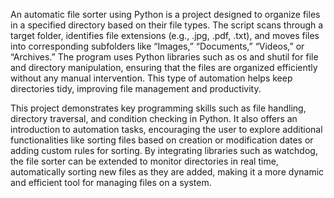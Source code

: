 An automatic file sorter using Python is a project designed to organize files in a specified directory based on their file types. The script scans through a target folder, identifies file extensions (e.g., .jpg, .pdf, .txt), and moves files into corresponding subfolders like “Images,” “Documents,” “Videos,” or “Archives.” 
The program uses Python libraries such as os and shutil for file and directory manipulation, ensuring that the files are organized efficiently without any manual intervention. This type of automation helps keep directories tidy, improving file management and productivity.

This project demonstrates key programming skills such as file handling, directory traversal, and condition checking in Python. It also offers an introduction to automation tasks, encouraging the user to explore additional functionalities like sorting files based on creation or modification dates or adding custom rules for sorting. By integrating libraries such as watchdog, the file sorter can be extended to monitor directories in real time, automatically sorting new files as they are added, making it a more dynamic and efficient tool for managing files on a system.
